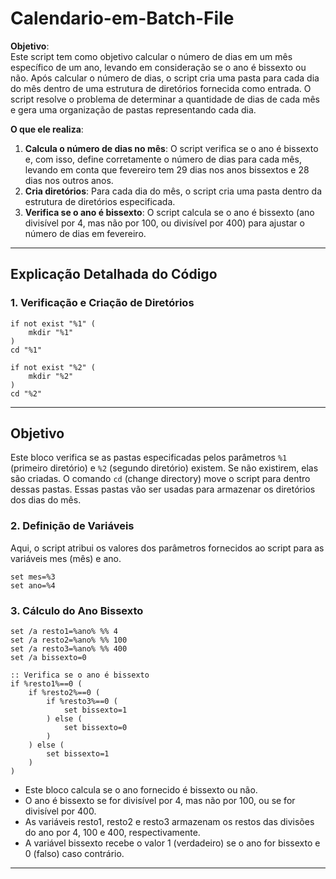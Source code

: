 # Calendario-em-Batch-File

**Objetivo**:  
Este script tem como objetivo calcular o número de dias em um mês específico de um ano, levando em consideração se o ano é bissexto ou não. Após calcular o número de dias, o script cria uma pasta para cada dia do mês dentro de uma estrutura de diretórios fornecida como entrada. O script resolve o problema de determinar a quantidade de dias de cada mês e gera uma organização de pastas representando cada dia.

**O que ele realiza**:
1. **Calcula o número de dias no mês**: O script verifica se o ano é bissexto e, com isso, define corretamente o número de dias para cada mês, levando em conta que fevereiro tem 29 dias nos anos bissextos e 28 dias nos outros anos.
2. **Cria diretórios**: Para cada dia do mês, o script cria uma pasta dentro da estrutura de diretórios especificada.
3. **Verifica se o ano é bissexto**: O script calcula se o ano é bissexto (ano divisível por 4, mas não por 100, ou divisível por 400) para ajustar o número de dias em fevereiro.

---

## Explicação Detalhada do Código

### 1. Verificação e Criação de Diretórios
```batch
if not exist "%1" (
    mkdir "%1"
)
cd "%1"

if not exist "%2" (
    mkdir "%2"
)
cd "%2"
```

---

## Objetivo


Este bloco verifica se as pastas especificadas pelos parâmetros `%1` (primeiro diretório) e `%2` (segundo diretório) existem. Se não existirem, elas são criadas. O comando `cd` (change directory) move o script para dentro dessas pastas. Essas pastas vão ser usadas para armazenar os diretórios dos dias do mês.

### 2. Definição de Variáveis
Aqui, o script atribui os valores dos parâmetros fornecidos ao script para as variáveis mes (mês) e ano.

```batch
set mes=%3
set ano=%4
```
### 3. Cálculo do Ano Bissexto

```batch
set /a resto1=%ano% %% 4
set /a resto2=%ano% %% 100
set /a resto3=%ano% %% 400
set /a bissexto=0

:: Verifica se o ano é bissexto
if %resto1%==0 (
    if %resto2%==0 (
        if %resto3%==0 (
            set bissexto=1
        ) else (
            set bissexto=0
        )
    ) else (
        set bissexto=1
    )
)
```
- Este bloco calcula se o ano fornecido é bissexto ou não.
- O ano é bissexto se for divisível por 4, mas não por 100, ou se for divisível por 400.
- As variáveis resto1, resto2 e resto3 armazenam os restos das divisões do ano por 4, 100 e 400, respectivamente.
- A variável bissexto recebe o valor 1 (verdadeiro) se o ano for bissexto e 0 (falso) caso contrário.
---
